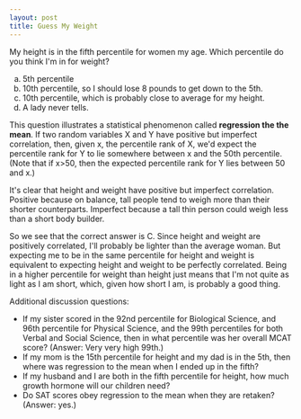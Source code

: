```yaml
---
layout: post
title: Guess My Weight
---
```


My height is in the fifth percentile for women my age.  Which percentile do you think I'm in for weight?
<ol type="a">
  <li>5th percentile</li>
  <li>10th percentile, so I should lose 8 pounds to get down to the 5th.</li>
  <li>10th percentile, which is probably close to average for my height.</li>
  <li>A lady never tells.</li>
</ol>

This question illustrates a statistical phenomenon called **regression the the mean**. If two random variables X and Y have positive but imperfect correlation, then, given x, the percentile rank of X, we'd expect the percentile rank for Y to lie somewhere between x and the 50th percentile.  (Note that if x>50, then the expected percentile rank for Y lies between 50 and x.)

It's clear that height and weight have positive but imperfect correlation.  Positive because on balance, tall people tend to weigh more than their shorter counterparts.  Imperfect because a tall thin person could weigh less than a short body builder.

So we see that the correct answer is C.  Since height and weight are positively correlated, I'll probably be lighter than the average woman.  But expecting me to be in the same percentile for height and weight is equivalent to expecting height and weight to be perfectly correlated.  Being in a higher percentile for weight than height just means that I'm not quite as light as I am short, which, given how short I am, is probably a good thing.  

Additional discussion questions:

* If my sister scored in the 92nd percentile for Biological Science, and 96th percentile for Physical Science, and the 99th percentiles for both Verbal and Social Science, then in what percentile was her overall MCAT score? (Answer: Very very high 99th.)
* If my mom is the 15th percentile for height and my dad is in the 5th, then where was regression to the mean when I ended up in the fifth?
* If my husband and I are both in the fifth percentile for height, how much growth hormone will our children need?
* Do SAT scores obey regression to the mean when they are retaken? (Answer: yes.)


